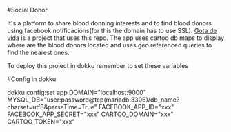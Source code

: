 #Social Donor

It's a platform to share blood donning interests and to find blood donors using facebook notificacions(for this the domain has to use SSL). [Gota de vida](https://gotadevida.co/) is a project that uses this repo. The app uses cartoo db maps to display where are the blood donors located and uses geo referenced queries to find the nearest ones.

To deploy this project in dokku remember to set these variables

#Config in dokku

dokku config:set app DOMAIN="localhost:9000" MYSQL_DB="user:password@tcp\(mariadb:3306\)/db_name?charset=utf8&parseTime=True" FACEBOOK_APP_ID="xxx" FACEBOOK_APP_SECRET="xxx" CARTOO_DOMAIN="xxx" CARTOO_TOKEN="xxx"
